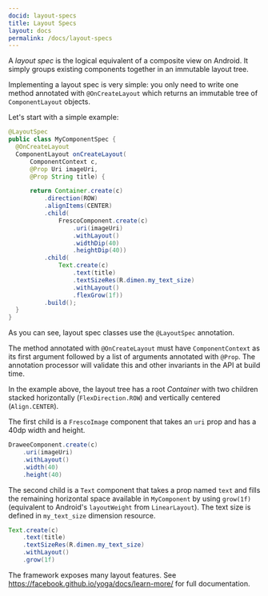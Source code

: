 ```yaml
---
docid: layout-specs
title: Layout Specs
layout: docs
permalink: /docs/layout-specs
---
```


A *layout spec* is the logical equivalent of a composite view on Android. It simply groups existing components together in an immutable layout tree.

Implementing a layout spec is very simple: you only need to write one method annotated with `@OnCreateLayout` which returns an immutable tree of `ComponentLayout` objects. 

Let's start with a simple example:

```java
@LayoutSpec
public class MyComponentSpec {
  @OnCreateLayout
  ComponentLayout onCreateLayout(
      ComponentContext c,
      @Prop Uri imageUri,
      @Prop String title) {

      return Container.create(c)
          .direction(ROW)
          .alignItems(CENTER)
          .child(
              FrescoComponent.create(c)
                  .uri(imageUri)
                  .withLayout()
                  .widthDip(40)
                  .heightDip(40))
          .child(
              Text.create(c)
                  .text(title)
                  .textSizeRes(R.dimen.my_text_size)
                  .withLayout()
                  .flexGrow(1f))
          .build();
  }
}
```

As you can see, layout spec classes use the `@LayoutSpec` annotation. 

The method annotated with `@OnCreateLayout` must have `ComponentContext` as its first argument followed by a list of arguments annotated with `@Prop`. The annotation processor will validate this and other invariants in the API at build time.

In the example above, the layout tree has a root *Container* with two children stacked horizontally (`FlexDirection.ROW`) and vertically centered (`Align.CENTER`).

The first child is a `FrescoImage` component that takes an `uri` prop and has a 40dp width and height.

```java
DraweeComponent.create(c)
    .uri(imageUri)
    .withLayout()
    .width(40)
    .height(40)
```

The second child is a `Text` component that takes a prop named `text` and fills the remaining horizontal space available in `MyComponent` by using `grow(1f)` (equivalent to Android's `layoutWeight` from `LinearLayout`). The text size is defined in `my_text_size` dimension resource.

```java
Text.create(c)
    .text(title)
    .textSizeRes(R.dimen.my_text_size)
    .withLayout()
    .grow(1f)
```

The framework exposes many layout features. See <https://facebook.github.io/yoga/docs/learn-more/> for full documentation. 
 
